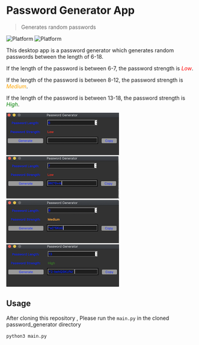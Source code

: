 # Password Generator App
> Generates random passwords 

![Platform](https://img.shields.io/badge/python-3.7-blue.svg)
![Platform](https://img.shields.io/badge/code%20style-black-000000.svg)

This desktop app is a password generator which generates random passwords between the length of 6-18.</br>
<p>If the length of the password is between 6-7, the password strength is 
<span style="color:red"><em>Low</em></span>.</p>
<p>If the length of the password is between 8-12, the password strength is 
<span style="color:orange"><em>Medium</em></span>.</p>
<p>If the length of the password is between 13-18, the password strength is 
<span style="color:green"><em>High</em></span>.</p>


![alt-text-1](images/img01.png "title-1") ![alt-text-2](images/img02.png "title-2") 
![alt-text-1](images/img03.png "title-1") ![alt-text-2](images/img04.png "title-2")




## Usage
After cloning this repository , Please run the <code>main.py</code> in the cloned password_generator directory
```sh
python3 main.py
```
